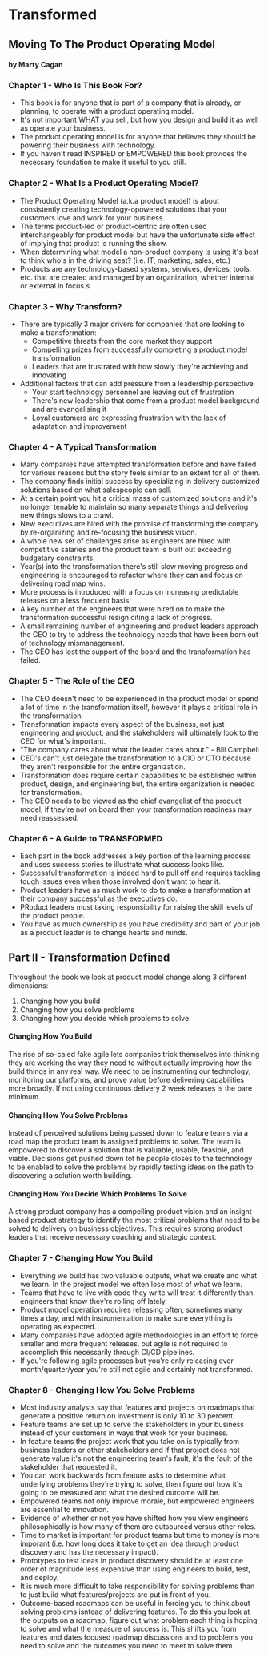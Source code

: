 # Transformed

## Moving To The Product Operating Model

#### by Marty Cagan

### Chapter 1 - Who Is This Book For?

- This book is for anyone that is part of a company that is already, or planning, to operate with a product operating model.
- It's not important WHAT you sell, but how you design and build it as well as operate your business.
- The product operating model is for anyone that believes they should be powering their business with technology.
- If you haven't read INSPIRED or EMPOWERED this book provides the necessary foundation to make it useful to you still.

### Chapter 2 - What Is a Product Operating Model?

- The Product Operating Model (a.k.a product model) is about consistently creating technology-opowered solutions that your customers love and work for your business.
- The terms product-led or product-centric are often used interchangeably for product model but have the unfortunate side effect of implying that product is running the show.
- When determining what model a non-product company is using it's best to think who's in the driving seat? (i.e. IT, marketing, sales, etc.)
- Products are any technology-based systems, services, devices, tools, etc. that are created and managed by an organization, whether internal or external in focus.s

### Chapter 3 - Why Transform?

- There are typically 3 major drivers for companies that are looking to make a transformation: 
    - Competitive threats from the core market they support
    - Compelling prizes from successfully completing a product model transformation
    - Leaders that are frustrated with how slowly they're achieving and innovating
- Additional factors that can add pressure from a leadership perspective
    - Your start technology personnel are leaving out of frustration
    - There's new leadership that come from a product model background and are evangelising it
    - Loyal customers are expressing frustration with the lack of adaptation and improvement

### Chapter 4 - A Typical Transformation

- Many companies have attempted transformation before and have failed for various reasons but the story feels similar to an extent for all of them.
- The company finds initial success by specializing in delivery customized solutions based on what salespeople can sell.
- At a certain point you hit a critical mass of customized solutions and it's no longer tenable to maintain so many separate things and delivering new things slows to a crawl.
- New executives are hired with the promise of transforming the company by re-organizing and re-focusing the business vision.
- A whole new set of challenges arise as engineers are hired with competitive salaries and the product team is built out exceeding budgetary constraints.
- Year(s) into the transformation there's still slow moving progress and engineering is encouraged to refactor where they can and focus on delivering road map wins.
- More process is introduced with a focus on increasing predictable releases on a less frequent basis.
- A key number of the engineers that were hired on to make the transformation successful resign citing a lack of progress.
- A small remaining number of engineering and product leaders approach the CEO to try to address the technology needs that have been born out of technology mismanagement.
- The CEO has lost the support of the board and the transformation has failed.

### Chapter 5 - The Role of the CEO

- The CEO doesn't need to be experienced in the product model or spend a lot of time in the transformation itself, however it plays a critical role in the transformation.
- Transformation impacts every aspect of the business, not just engineering and product, and the stakeholders will ultimately look to the CEO for what's important.
- "The company cares about what the leader cares about." - Bill Campbell
- CEO's can't just delegate the transformation to a CIO or CTO because they aren't responsible for the entire organization.
- Transformation does require certain capabilities to be estiblished within product, design, and engineering but, the entire organization is needed for transformation.
- The CEO needs to be viewed as the chief evangelist of the product model, if they're not on board then your transformation readiness may need reassessed.

### Chapter 6 - A Guide to TRANSFORMED

- Each part in the book addresses a key portion of the learning process and uses success stories to illustrate what success looks like.
- Successful transformation is indeed hard to pull off and requires tackling tough issues even when those involved don't want to hear it.
- Product leaders have as much work to do to make a transformation at their company successful as the executives do.
- PRoduct leaders must taking responsibility for raising the skill levels of the product people.
- You have as much ownership as you have credibility and part of your job as a product leader is to change hearts and minds.

## Part II - Transformation Defined

Throughout the book we look at product model change along 3 different dimensions:
1. Changing how you build
2. Changing how you solve problems
3. Changing how you decide which problems to solve

#### Changing How You Build

The rise of so-caled fake agile lets companies trick themselves into thinking they are working the way they need to without actually improving how the build things in any real way.  We need to be instrumenting our technology, monitoring our platforms, and prove value before delivering capabilities more broadly.  If not using continuous delivery 2 week releases is the bare minimum.

#### Changing How You Solve Problems

Instead of perceived solutions being passed down to feature teams via a road map the product team is assigned problems to solve.  The team is empowered to discover a solution that is valuable, usable, feasible, and viable.  Decisions get pushed down tot he people closes to the technology to be enabled to solve the problems by rapidly testing ideas on the path to discovering a solution worth building.

#### Changing How You Decide Which Problems To Solve

A strong product company has a compelling product vision and an insight-based product strategy to identify the most critical problems that need to be solved to delivery on business objectives.  This requires strong product leaders that receive necessary coaching and strategic context.

### Chapter 7 - Changing How You Build

- Everything we build has two valuable outputs, what we create and what we learn.  In the project model we often lose most of what we learn.
- Teams that have to live with code they write will treat it differently than engineers that know they're rolling off lately.
- Product model operation requires releasing often, sometimes many times a day, and with instrumentation to make sure everything is operating as expected.
- Many companies have adopted agile methodologies in an effort to force smaller and more frequent releases, but agile is not required to accomplish this necessarily through CI/CD pipelines.
- If you're following agile processes but you're only releasing ever month/quarter/year you're still not agile and certainly not transformed.

### Chapter 8 - Changing How You Solve Problems

- Most industry analysts say that features and projects on roadmaps that generate a positive return on investment is only 10 to 30 percent.
- Feature teams are set up to serve the stakeholders in your business instead of your customers in ways that work for your business.
- In feature teams the project work that you take on is typically from business leaders or other stakeholders and if that project does not generate value it's not the engineering team's fault, it's the fault of the stakeholder that requested it.
- You can work backwards from feature asks to determine what underlying problems they're trying to solve, then figure out how it's going to be measured and what the desired outcome will be.
- Empowered teams not only improve morale, but empowered engineers are essential to innovation.
- Evidence of whether or not you have shifted how you view engineers philosophically is how many of them are outsourced versus other roles. 
- Time to market is important for product teams but time to money is more imporant (i.e. how long does it take to get an idea through product discovery and has the necessary impact).
- Prototypes to test ideas in product discovery should be at least one order of magnitude less expensive than using engineers to build, test, and deploy.
- It is much more difficult to take responsibility for solving problems than to just build what features/projects are put in front of you.
- Outcome-based roadmaps can be useful in forcing you to think about solving problems isntead of delivering features.  To do this you look at the outputs on a roadmap, figure out what problem each thing is hoping to solve and what the measure of success is.  This shifts you from features and dates focused roadmap discussions and to problems you need to solve and the outcomes you need to meet to solve them.
